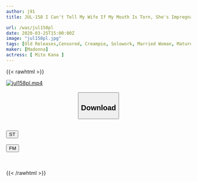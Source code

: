 ```yaml
---
author: j91
title: JUL-158 I Can't Tell My Wife If My Mouth Is Torn, She's Impregnated With Her Mother-in-law. I Forgot Myself And Took A Vaginal Cum Shot On A Hot Spring Trip For Two Days And One Night. -Kana Mito

url: /was/jul158pl
date: 2020-03-25T15:00:00Z
image: "jul158pl.jpg"
tags: [Old Releases,Censored, Creampie, Solowork, Married Woman, Mature Woman, Digital Mosaic, Stepmother, Hot Spring	]
maker: [Madonna]
actress: [ Mito Kana ]
---
```



{{< rawhtml >}}

<div class="video" data-videoid="G6qYOqj193C1r2Q">
    <a href="javascript:;">
        <img src="/was/jul158pl/jul158pl.jpg" width="WIDTH" height="HEIGHT" alt="jul158pl.mp4" loading="lazy">
    </a>
</div>

<script type="text/javascript" src="https://j91.asia/asset/on-demand-st.js"></script>

<br>
  <link rel="stylesheet" href="https://j91.asia/asset/bs5.css">
  
  <center>
  <button class="btn btn-primary" type="button" data-bs-toggle="collapse" data-bs-target=".multi-collapse" aria-expanded="false" aria-controls="multiCollapseExample1 multiCollapseExample2"><h2>Download</h2></button></center>
</p>
<div class="row">
  <div class="col">
    <div class="collapse multi-collapse" id="multiCollapseExample1">
      <div class="card card-body">
	      	      <br>
<div class="buttons">  
<a href="https://streamtape.to/v/G6qYOqj193C1r2Q" target="_blank"><button class="btn-hover color-3"><i class="fa fa-download"></i> ST</button></a></div>
    </div>
  </div>
</div>
  <div class="col">
    <div class="collapse multi-collapse" id="multiCollapseExample2">
      <div class="card card-body">
	      <br>
<div class="buttons">
    <a href="https://filemoon.sx/d/q04wo1wrz691" target="_blank"><button class="btn-hover color-8"><i class="fa fa-download"></i> FM</button></a></div>
<br><br>
      </div>
    </div>
  </div>
</div>

{{< /rawhtml >}}